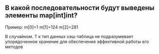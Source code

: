 ## В какой последовательности будут выведены элементы map[int]int?

Пример:
m[0]=1
m[1]=124
m[2]=281

В случайном. Т к тип данных хэш-таблица не подразумевает упорядоченное хранение для обеспечения эффективной работы его методов